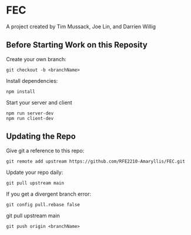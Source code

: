 # FEC

A project created by Tim Mussack, Joe Lin, and Darrien Willig

## Before Starting Work on this Reposity

Create your own branch:

    git checkout -b <branchName>

Install dependencies:

    npm install

Start your server and client

    npm run server-dev
    npm run client-dev

## Updating the Repo

Give git a reference to this repo:

    git remote add upstream https://github.com/RFE2210-Amaryllis/FEC.git

Update your repo daily:

    git pull upstream main

If you get a divergent branch error:

    git config pull.rebase false

git pull upstream main

    git push origin <branchName>
